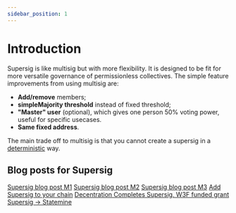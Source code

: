 ```yaml
---
sidebar_position: 1
---
```


# Introduction

Supersig is like multisig but with more flexibility. It is designed to be fit for more versatile governance of permissionless collectives. The simple feature improvements from using multisig are: 

- **Add/remove** members; 
- **simpleMajority threshold** instead of fixed threshold; 
- **"Master" user** (optional), which gives one person 50% voting power, useful for specific usecases. 
- **Same fixed address**. 

The main trade off to multisig is that you cannot create a supersig in a [deterministic](https://en.wikipedia.org/wiki/Cryptographic_hash_function#:~:text=A%20cryptographic%20hash%20function%20must,value%20for%20any%20given%20message) way. 

## Blog posts for Supersig
[Supersig blog post M1](https://decentration.medium.com/supersig-like-multisig-but-with-superpowers-86b9ce0412f6)
[Supersig blog post M2](https://decentration.medium.com/supersig-create-permissionless-collectives-2250591579b8)
[Supersig blog post M3](https://medium.com/@decentration/setup-for-running-and-testing-supersig-m3-bc1ddfc25f43)
[Add Supersig to your chain](https://decentration.medium.com/add-supersig-to-your-chain-789de9356de1)
[Decentration Completes Supersig, W3F funded grant](https://medium.com/@decentration/decentration-completes-supersig-w3f-funded-grant-5e788f858ca8)
[Supersig -> Statemine](https://medium.com/@decentration/supersig-statemine-cbe6533233c2)







